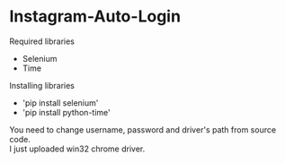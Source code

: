 # Instagram-Auto-Login

Required libraries
- Selenium
- Time

Installing libraries
- 'pip install selenium'
- 'pip install python-time'

You need to change username, password and driver's path from source code.<br>
I just uploaded win32 chrome driver.
